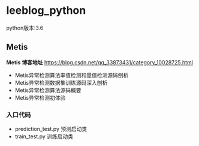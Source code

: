 # leeblog_python
python版本:3.6
## Metis

**Metis 博客地址**
https://blog.csdn.net/qq_33873431/category_10028725.html

- Metis异常检测算法率值检测和量值检测源码刨析
- Metis异常检测数据集训练源码深入刨析
- Metis异常检测算法源码概要
- Metis异常检测初体验

### 入口代码
- prediction_test.py 预测启动类
- train_test.py 训练启动类
